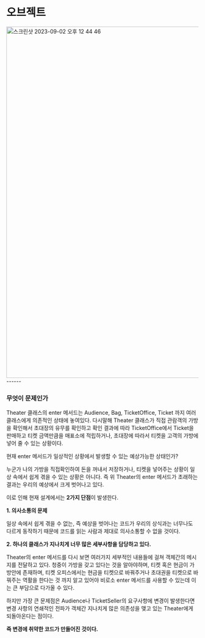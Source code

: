 # 오브젝트

<img width="919" alt="스크린샷 2023-09-02 오후 12 44 46" src="https://github.com/JongMinCh0i/books/assets/80812697/e3dbf9e7-121f-42f7-8924-5f8fed080c15">
------

### 무엇이 문제인가

Theater 클래스의 enter 메서드는 Audience, Bag, TicketOffice, Ticket 까지 여러 클래스에게 의존적인 상태에 놓여있다. 다시말해 
Theater 클래스가 직접 관람객의 가방을 확인해서 초대장의 유무를 확인하고 확인 결과에 따라 TicketOffice에서 Ticket을 판매하고 티켓 금액만큼을 매표소에 적립하거나, 
초대장에 따라서 티켓을 고객의 가방에 넣어 줄 수 있는 상황이다. 

현재 enter 메서드가 일상적인 상황에서 발생할 수 있는 예상가능한 상태인가? 

누군가 나의 가방을 직접확인하여 돈을 꺼내서 저장하거나, 티켓을 넣어주는 상황이 일상 속에서 쉽게 겪을 수 있는 
상황은 아니다. 즉 위 Theater의 enter 메서드가 초래하는 결과는 우리의 예상에서 크게 벗어나고 있다. 

이로 인해 현재 설계에서는 **2가지 단점**이 발생한다. 

**1. 의사소통의 문제**

일상 속에서 쉽게 겪을 수 없는, 즉 예상을 벗어나는 코드가 우리의 상식과는 너무나도 다르게 동작하기 때문에 코드를 읽는 사람과 제대로 의사소통할 수 없을 것이다. 

**2. 하나의 클래스가 지나치게 너무 많은 세부사항을 담당하고 있다.**

Theater의 enter 메서드를 다시 보면 여러가지 세부적인 내용들에 걸쳐 객체간의 메시지를 전달하고 있다.
청중이 가방을 갖고 있다는 것을 알아야하며, 티켓 혹은 현금이 가방안에 존재하며, 티켓 오피스에서는 현금을 티켓으로 바꿔주거나 초대권을 티켓으로 바꿔주는 역활을 한다는 것 까지 알고 있어야 비로소 enter 메서드를 사용할 수 있는데 이는 큰 부담으로 다가올 수 있다. 

하지만 가장 큰 문제점은 Audience나 TicketSeller의 요구사항에 변경이 발생한다면 변경 사항의 연쇄적인 전파가 객체간 지나치게 많은 의존성을 맺고 있는 Theater에게 되돌아온다는 점이다. 

**즉 변경에 취약한 코드가 만들어진 것이다.** 

